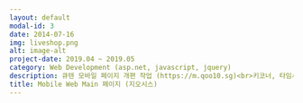 ```yaml
---
layout: default
modal-id: 3
date: 2014-07-16
img: liveshop.png
alt: image-alt
project-date: 2019.04 ~ 2019.05
category: Web Development (asp.net, javascript, jquery)
description: 큐텐 모바일 페이지 개편 작업 (https://m.qoo10.sg)<br>키코너, 타임세일, 데일리딜, 그룹바이,번들세일, 베스트셀러, 쇼핑트윗, 라이브방송, 핫키워드 등의 조회 SP 생성 <br>국가별 메인페이지 조회용 클래스 생성<br>타임세일, 데일리딜, 번들세일 등의 상품 설정 어드민 페이지 작업 및 조회할 때 랜덤처리하여 노출<br>쇼핑 트윗의 경우 substitute 메서드로 생성하여 캐시 상관없이 설정된 데이터 노출되도록 개발<br> 메인페이지 하단영역 ajax 처리하여 페이지 로드 속도 개선(싱가포르 기준 5초 ->3초)<br>앱 전용 메인페이지 api 및 백엔드 문서화 개발
title: Mobile Web Main 페이지 (지오시스)
---
```

